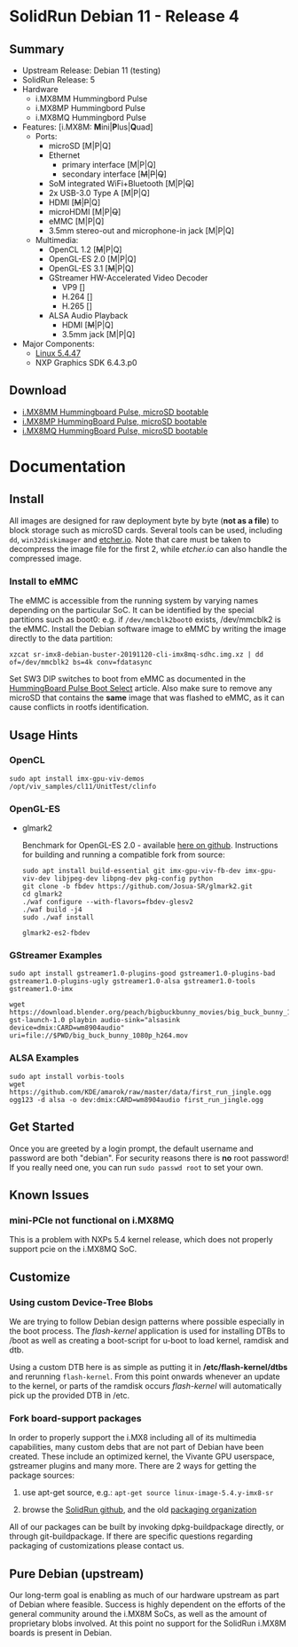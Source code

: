 # SolidRun Debian 11 - Release 4

## Summary

- Upstream Release: Debian 11 (testing)
- SolidRun Release: 5
- Hardware
  - i.MX8MM Hummingbord Pulse
  - i.MX8MP Hummingbord Pulse
  - i.MX8MQ Hummingbord Pulse
- Features: [i.MX8M: **M**ini|**P**lus|**Q**uad]
  - Ports:
    - microSD [M|P|Q]
    - Ethernet
      - primary interface [M|P|Q]
      - secondary interface [~~M~~|~~P~~|~~Q~~]
    - SoM integrated WiFi+Bluetooth [M|P|~~Q~~]
    - 2x USB-3.0 Type A [M|P|Q]
    - HDMI [~~M~~|~~P~~|Q]
    - microHDMI [M|P|~~Q~~]
    - eMMC [M|P|Q]
    - 3.5mm stereo-out and microphone-in jack [M|P|Q]
  - Multimedia:
    - OpenCL 1.2 [~~M~~|P|Q]
    - OpenGL-ES 2.0 [M|P|Q]
    - OpenGL-ES 3.1 [~~M~~|P|Q]
    - GStreamer HW-Accelerated Video Decoder
      - VP9 []
      - H.264 []
      - H.265 []
    - ALSA Audio Playback
      - HDMI [~~M~~|P|Q]
      - 3.5mm jack [M|P|Q]
- Major Components:
  - [Linux 5.4.47](https://github.com/SolidRun/linux-stable/tree/linux-5.4.y-imx8)
  - NXP Graphics SDK 6.4.3.p0

## Download

- [i.MX8MM Hummingboard Pulse, microSD bootable](https://images.solid-run.com/IMX8/Debian/sr-imx8-debian-bullseye-20210324-cli-imx8mm-sdhc-hummingboard-pulse.img.xz)
- [i.MX8MP HummingBoard Pulse, microSD bootable](https://images.solid-run.com/IMX8/Debian/sr-imx8-debian-bullseye-20210324-cli-imx8mp-sdhc-hummingboard-pulse.img.xz)
- [i.MX8MQ HummingBoard Pulse, microSD bootable](https://images.solid-run.com/IMX8/Debian/sr-imx8-debian-bullseye-20210324-cli-imx8mq-sdhc-hummingboard-pulse.img.xz)

# Documentation

## Install

All images are designed for raw deployment byte by byte (**not as a file**) to block storage such as microSD cards. Several tools can be used, including `dd`, `win32diskimager` and [etcher.io](https://etcher.io/). Note that care must be taken to decompress the image file for the first 2, while *etcher.io* can also handle the compressed image.

### Install to eMMC

The eMMC is accessible from the running system by varying names depending on the particular SoC. It can be identified by the special partitions such as boot0: e.g. if `/dev/mmcblk2boot0` exists, /dev/mmcblk2 is the eMMC. Install the
Debian software image to eMMC by writing the image directly to the data partition:

	xzcat sr-imx8-debian-buster-20191120-cli-imx8mq-sdhc.img.xz | dd of=/dev/mmcblk2 bs=4k conv=fdatasync

Set SW3 DIP switches to boot from eMMC as documented in the [HummingBoard
Pulse Boot
Select](https://developer.solid-run.com/knowledge-base/hummingboard-pulse-boot-select/)
article.
Also make sure to remove any microSD that contains the **same** image that was flashed to eMMC, as it can cause conflicts in rootfs identification.

## Usage Hints

### OpenCL

    sudo apt install imx-gpu-viv-demos
    /opt/viv_samples/cl11/UnitTest/clinfo

### OpenGL-ES

- glmark2

  Benchmark for OpenGL-ES 2.0 - available [here on github](https://github.com/glmark2/glmark2).
  Instructions for building and running a compatible fork from source:

      sudo apt install build-essential git imx-gpu-viv-fb-dev imx-gpu-viv-dev libjpeg-dev libpng-dev pkg-config python
      git clone -b fbdev https://github.com/Josua-SR/glmark2.git
      cd glmark2
      ./waf configure --with-flavors=fbdev-glesv2
      ./waf build -j4
      sudo ./waf install

      glmark2-es2-fbdev

### GStreamer Examples

    sudo apt install gstreamer1.0-plugins-good gstreamer1.0-plugins-bad gstreamer1.0-plugins-ugly gstreamer1.0-alsa gstreamer1.0-tools gstreamer1.0-imx

    wget https://download.blender.org/peach/bigbuckbunny_movies/big_buck_bunny_1080p_h264.mov
    gst-launch-1.0 playbin audio-sink="alsasink device=dmix:CARD=wm8904audio" uri=file://$PWD/big_buck_bunny_1080p_h264.mov

### ALSA Examples

    sudo apt install vorbis-tools
    wget https://github.com/KDE/amarok/raw/master/data/first_run_jingle.ogg
    ogg123 -d alsa -o dev:dmix:CARD=wm8904audio first_run_jingle.ogg

## Get Started

Once you are greeted by a login prompt, the default username and password are both "debian". For security reasons there is **no** root password! If you really need one, you can run `sudo passwd root` to set your own.

## Known Issues

### mini-PCIe not functional on i.MX8MQ

This is a problem with NXPs 5.4 kernel release, which does not properly support pcie on the i.MX8MQ SoC.

## Customize

### Using custom Device-Tree Blobs

We are trying to follow Debian design patterns where possible especially in the boot process. The *flash-kernel* application is used for installing DTBs to /boot as well as creating a boot-script for u-boot to load kernel, ramdisk and dtb.

Using a custom DTB here is as simple as putting it in **/etc/flash-kernel/dtbs** and rerunning `flash-kernel`. From this point onwards whenever an update to the kernel, or parts of the ramdisk occurs *flash-kernel* will automatically pick up the provided DTB in /etc.

### Fork board-support packages

In order to properly support the i.MX8 including all of its multimedia capabilities, many custom debs that are not part of Debian have been created. These include an optimized kernel, the Vivante GPU userspace, gstreamer plugins and many more. There are 2 ways for getting the package sources:

1. use apt-get source, e.g.: `apt-get source linux-image-5.4.y-imx8-sr`

2. browse the [SolidRun github](https://github.com/SolidRun), and the old [packaging organization](https://github.com/mxOBS)

All of our packages can be built by invoking dpkg-buildpackage directly, or through git-buildpackage. If there are specific questions regarding packaging of customizations please contact us.

## Pure Debian (upstream)

Our long-term goal is enabling as much of our hardware upstream as part of Debian where feasible. Success is highly dependent on the efforts of the general community around the i.MX8M SoCs, as well as the amount of proprietary blobs involved. At this point no support for the SolidRun i.MX8M boards is present in Debian.
